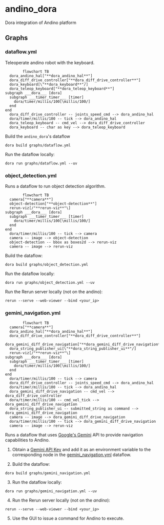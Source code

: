 # andino_dora

Dora integration of Andino platform

## Graphs

### dataflow.yml

Teleoperate andino robot with the keyboard.

```mermaid
        flowchart TB
  dora_andino_hal["**dora_andino_hal**"]
  dora_diff_drive_controller["**dora_diff_drive_controller**"]
  dora_keyboard[\"**dora_keyboard**"/]
  dora_teleop_keyboard["**dora_teleop_keyboard**"]
subgraph ___dora___ [dora]
  subgraph ___timer_timer___ [timer]
    dora/timer/millis/100[\millis/100/]
  end
end
  dora_diff_drive_controller -- joints_speed_cmd --> dora_andino_hal
  dora/timer/millis/100 -- tick --> dora_andino_hal
  dora_teleop_keyboard -- cmd_vel --> dora_diff_drive_controller
  dora_keyboard -- char as key --> dora_teleop_keyboard
```

Build the `andino_dora`'s dataflow
```
dora build graphs/dataflow.yml
```

Run the dataflow locally:
```
dora run graphs/dataflow.yml --uv
```

### object_detection.yml

Runs a dataflow to run object detection algorithm.

```mermaid
        flowchart TB
  camera["**camera**"]
  object-detection["**object-detection**"]
  rerun-viz[/"**rerun-viz**"\]
subgraph ___dora___ [dora]
  subgraph ___timer_timer___ [timer]
    dora/timer/millis/100[\millis/100/]
  end
end
  dora/timer/millis/100 -- tick --> camera
  camera -- image --> object-detection
  object-detection -- bbox as boxes2d --> rerun-viz
  camera -- image --> rerun-viz
```

Build the dataflow:
```
dora build graphs/object_detection.yml
```

Run the dataflow locally:
```
dora run graphs/object_detection.yml --uv
```

Run the Rerun server locally (not on the andino):
```
rerun --serve --web-viewer --bind <your_ip>
```

### gemini_navigation.yml

```mermaid
        flowchart TB
  camera["**camera**"]
  dora_andino_hal["**dora_andino_hal**"]
  dora_diff_drive_controller["**dora_diff_drive_controller**"]
  dora_gemini_diff_drive_navigation["**dora_gemini_diff_drive_navigation**"]
  dora_string_publisher_ui[\"**dora_string_publisher_ui**"/]
  rerun-viz[/"**rerun-viz**"\]
subgraph ___dora___ [dora]
  subgraph ___timer_timer___ [timer]
    dora/timer/millis/100[\millis/100/]
  end
end
  dora/timer/millis/100 -- tick --> camera
  dora_diff_drive_controller -- joints_speed_cmd --> dora_andino_hal
  dora/timer/millis/100 -- tick --> dora_andino_hal
  dora_gemini_diff_drive_navigation -- cmd_vel --> dora_diff_drive_controller
  dora/timer/millis/100 -- cmd_vel_tick --> dora_gemini_diff_drive_navigation
  dora_string_publisher_ui -- submitted_string as command --> dora_gemini_diff_drive_navigation
  camera -- image --> dora_gemini_diff_drive_navigation
  dora/timer/millis/100 -- tick --> dora_gemini_diff_drive_navigation
  camera -- image --> rerun-viz
```

Runs a dataflow that uses [Google's Gemini](https://gemini.google.com/app) API to provide navigation capabilities to Andino.

1. Obtain a [Gemini API Key](https://aistudio.google.com/apikey) and add it as an environment variable to the corresponding node in the [gemini_navigation.yml](graphs/gemini_navigation.yml) dataflow.

2. Build the dataflow:
```
dora build graphs/gemini_navigation.yml
```

3. Run the dataflow locally:
```
dora run graphs/gemini_navigation.yml --uv
```

4. Run the Rerun server locally (not on the *andino*):
```
rerun --serve --web-viewer --bind <your_ip>
```

5. Use the GUI to issue a command for Andino to execute.
